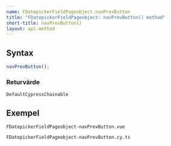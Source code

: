 ```yaml
---
name: FDatepickerFieldPageobject.navPrevButton
title: "FDatepickerFieldPageobject: navPrevButton() method"
short-title: navPrevButton()
layout: api.method
---
```


## Syntax

```ts nocompile nolint
navPrevButton();
```

### Returvärde

`DefaultCypressChainable`

## Exempel

```import static
FDatepickerFieldPageobject-navPrevButton.vue
```

```import
FDatepickerFieldPageobject-navPrevButton.cy.ts
```

